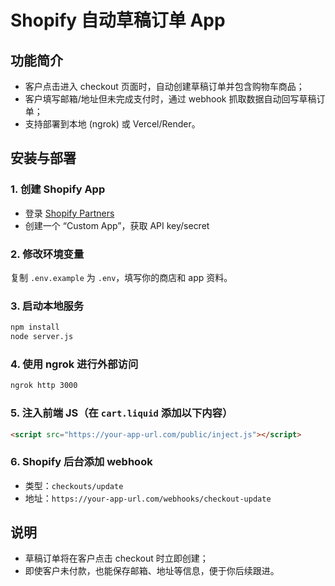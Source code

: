 # Shopify 自动草稿订单 App

## 功能简介
- 客户点击进入 checkout 页面时，自动创建草稿订单并包含购物车商品；
- 客户填写邮箱/地址但未完成支付时，通过 webhook 抓取数据自动回写草稿订单；
- 支持部署到本地 (ngrok) 或 Vercel/Render。

## 安装与部署

### 1. 创建 Shopify App
- 登录 [Shopify Partners](https://partners.shopify.com/)
- 创建一个 “Custom App”，获取 API key/secret

### 2. 修改环境变量
复制 `.env.example` 为 `.env`，填写你的商店和 app 资料。

### 3. 启动本地服务
```bash
npm install
node server.js
```

### 4. 使用 ngrok 进行外部访问
```bash
ngrok http 3000
```

### 5. 注入前端 JS（在 `cart.liquid` 添加以下内容）
```html
<script src="https://your-app-url.com/public/inject.js"></script>
```

### 6. Shopify 后台添加 webhook
- 类型：`checkouts/update`
- 地址：`https://your-app-url.com/webhooks/checkout-update`

## 说明
- 草稿订单将在客户点击 checkout 时立即创建；
- 即使客户未付款，也能保存邮箱、地址等信息，便于你后续跟进。